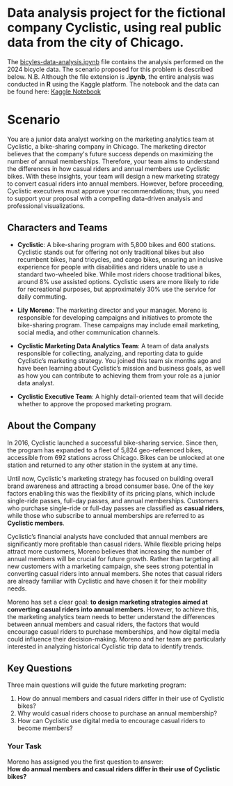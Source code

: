# Data analysis project for the fictional company Cyclistic, using real public data from the city of Chicago.

The [bicyles-data-analysis.ipynb](bicycles-data-analysis.ipynb) file contains the analysis performed on the 2024 bicycle data. The scenario proposed for this problem is described below. 
N.B. Although the file extension is **.ipynb**, the entire analysis was conducted in **R** using the Kaggle platform. The notebook and the data can be found here: [Kaggle Notebook](https://www.kaggle.com/code/abelr27/bicycles-data-analysis/edit)

# Scenario  

You are a junior data analyst working on the marketing analytics team at Cyclistic, a bike-sharing company in Chicago. The marketing director believes that the company's future success depends on maximizing the number of annual memberships. Therefore, your team aims to understand the differences in how casual riders and annual members use Cyclistic bikes. With these insights, your team will design a new marketing strategy to convert casual riders into annual members. However, before proceeding, Cyclistic executives must approve your recommendations; thus, you need to support your proposal with a compelling data-driven analysis and professional visualizations.  

## Characters and Teams  

- **Cyclistic**: A bike-sharing program with 5,800 bikes and 600 stations. Cyclistic stands out for offering not only traditional bikes but also recumbent bikes, hand tricycles, and cargo bikes, ensuring an inclusive experience for people with disabilities and riders unable to use a standard two-wheeled bike. While most riders choose traditional bikes, around 8% use assisted options. Cyclistic users are more likely to ride for recreational purposes, but approximately 30% use the service for daily commuting.  

- **Lily Moreno**: The marketing director and your manager. Moreno is responsible for developing campaigns and initiatives to promote the bike-sharing program. These campaigns may include email marketing, social media, and other communication channels.  

- **Cyclistic Marketing Data Analytics Team**: A team of data analysts responsible for collecting, analyzing, and reporting data to guide Cyclistic’s marketing strategy. You joined this team six months ago and have been learning about Cyclistic’s mission and business goals, as well as how you can contribute to achieving them from your role as a junior data analyst.  

- **Cyclistic Executive Team**: A highly detail-oriented team that will decide whether to approve the proposed marketing program.  

## About the Company  

In 2016, Cyclistic launched a successful bike-sharing service. Since then, the program has expanded to a fleet of 5,824 geo-referenced bikes, accessible from 692 stations across Chicago. Bikes can be unlocked at one station and returned to any other station in the system at any time.  

Until now, Cyclistic's marketing strategy has focused on building overall brand awareness and attracting a broad consumer base. One of the key factors enabling this was the flexibility of its pricing plans, which include single-ride passes, full-day passes, and annual memberships. Customers who purchase single-ride or full-day passes are classified as **casual riders**, while those who subscribe to annual memberships are referred to as **Cyclistic members**.  

Cyclistic’s financial analysts have concluded that annual members are significantly more profitable than casual riders. While flexible pricing helps attract more customers, Moreno believes that increasing the number of annual members will be crucial for future growth. Rather than targeting all new customers with a marketing campaign, she sees strong potential in converting casual riders into annual members. She notes that casual riders are already familiar with Cyclistic and have chosen it for their mobility needs.  

Moreno has set a clear goal: **to design marketing strategies aimed at converting casual riders into annual members**. However, to achieve this, the marketing analytics team needs to better understand the differences between annual members and casual riders, the factors that would encourage casual riders to purchase memberships, and how digital media could influence their decision-making. Moreno and her team are particularly interested in analyzing historical Cyclistic trip data to identify trends.  

## Key Questions  

Three main questions will guide the future marketing program:  

1. How do annual members and casual riders differ in their use of Cyclistic bikes?  
2. Why would casual riders choose to purchase an annual membership?  
3. How can Cyclistic use digital media to encourage casual riders to become members?  

### Your Task  

Moreno has assigned you the first question to answer:  
**How do annual members and casual riders differ in their use of Cyclistic bikes?**  
